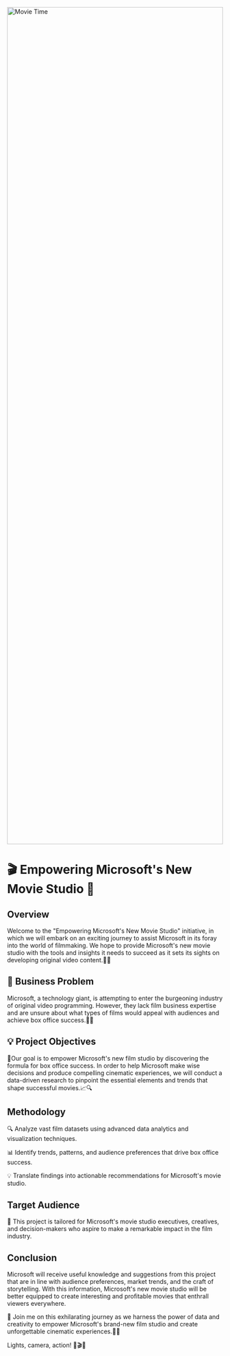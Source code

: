 <div style="width:100%;height:50%;">
  <img src="https://github.com/Amell88/Microsoft-Movies/assets/121213708/120ccb0e-6a6b-426a-88cb-22179a55eddb" alt="Movie Time" style="width:100%;height:100%;">
</div>

# 🎬 Empowering Microsoft's New Movie Studio 🌟

## Overview

Welcome to the "Empowering Microsoft's New Movie Studio" initiative, in which we will embark on an exciting journey to assist Microsoft in its foray into the world of filmmaking. We hope to provide Microsoft's new movie studio with the tools and insights it needs to succeed as it sets its sights on developing original video content.🎥🎉

## 🎯 Business Problem

Microsoft, a technology giant, is attempting to enter the burgeoning industry of original video programming. However, they lack film business expertise and are unsure about what types of films would appeal with audiences and achieve box office success.🤔💼


## 💡 Project Objectives

🎯Our goal is to empower Microsoft's new film studio by discovering the formula for box office success. In order to help Microsoft make wise decisions and produce compelling cinematic experiences, we will conduct a data-driven research to pinpoint the essential elements and trends that shape successful movies.📈🔍

## Methodology

🔍 Analyze vast film datasets using advanced data analytics and visualization techniques.

📊 Identify trends, patterns, and audience preferences that drive box office success.

💡 Translate findings into actionable recommendations for Microsoft's movie studio.

## Target Audience

🎉 This project is tailored for Microsoft's movie studio executives, creatives, and decision-makers who aspire to make a remarkable impact in the film industry.

## Conclusion
Microsoft will receive useful knowledge and suggestions from this project that are in line with audience preferences, market trends, and the craft of storytelling. With this information, Microsoft's new movie studio will be better equipped to create interesting and profitable movies that enthrall viewers everywhere.


🚀 Join me on this exhilarating journey as we harness the power of data and creativity to  empower Microsoft's brand-new film studio and create unforgettable cinematic experiences.🎥🚀

Lights, camera, action! 🌟🎬🎥

